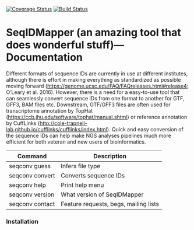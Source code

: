 [![Coverage Status](https://coveralls.io/repos/github/NCBI-Hackathons/Master_gff3_parser/badge.svg?branch=master)](https://coveralls.io/github/NCBI-Hackathons/Master_gff3_parser?branch=master) [![Build Status](https://travis-ci.org/NCBI-Hackathons/Master_gff3_parser.svg?branch=master)](https://travis-ci.org/NCBI-Hackathons/Master_gff3_parser)

# SeqIDMapper (an amazing tool that does wonderful stuff)—Documentation
Different formats of sequence IDs are currently in use at different institutes, although there is effort in making everything as standardized as possible moving forward (https://genome.ucsc.edu/FAQ/FAQreleases.html#release4; O’Leary et al. 2016). However, there is a need for a easy-to-use tool that can seamlessly convert sequence IDs from one format to another for GTF, GFF3, BAM files etc. Downstream, GTF/GFF3 files are often used for transcriptome annotation by TopHat (https://ccb.jhu.edu/software/tophat/manual.shtml) or reference annotation by CuffLinks (http://cole-trapnell-lab.github.io/cufflinks/cufflinks/index.html). Quick and easy conversion of the sequence IDs can help make NGS analyses pipelines much more efficient for both veteran and new users of bioinformatics. 

Command | Description
------------ | -------------
seqconv guess | Infers file type
seqconv convert | Converts sequence IDs
seqconv help | Print help menu
seqconv version | What version of SeqIDMapper
seqconv contact | Feature requests, begs, mailing lists


### Installation
